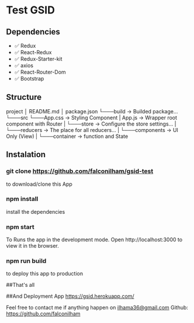 # Test GSID

## Dependencies

- ✅ Redux 
- ✅ React-Redux 
- ✅ Redux-Starter-kit 
- ✅ axios
- ✅ React-Router-Dom 
- ✅ Bootstrap 

## Structure

project
│   README.md
│   package.json
└───build -> Builded package...
└───src
└───App.css -> Styling Component
|	App.js -> Wrapper root component with Router
|	└───store -> Configure the store settings...
|	└───reducers -> The place for all reducers...
|	└───components -> UI Only (View)
|	└───container -> function and State


## Instalation

### git clone https://github.com/falconilham/gsid-test
to download/clone this App

### npm install
install the dependencies  

### npm start
To Runs the app in the development mode.
Open http://localhost:3000 to view it in the browser.

### npm run build
to deploy this app to production

##That's all

##And Deployment App
https://gsid.herokuapp.com/

Feel free to contact me if anything happen on ilhama36@gmail.com
Github: https://github.com/falconilham


